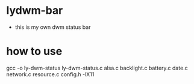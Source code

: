 # lydwm-bar

- this is my own dwm status bar

# how to use
 
 
 gcc -o ly-dwm-status ly-dwm-status.c alsa.c backlight.c battery.c date.c network.c resource.c config.h -lX11
